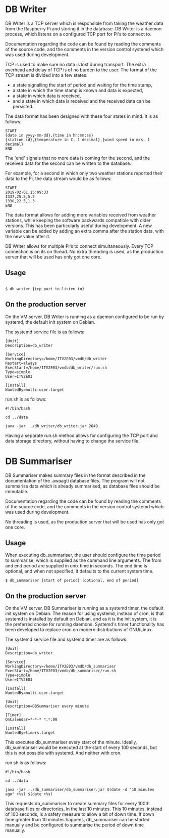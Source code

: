 # DB Writer

DB Writer is a TCP server which is responsible from taking the weather data from the Raspberry Pi and storing it in the database.
DB Writer is a daemon process, which listens on a configured TCP port for Pi's to connect to.

Documentation regarding the code can be found by reading the comments of the source code, and the comments in the version control systemd which was used during development.

TCP is used to make sure no data is lost during transport.
The extra overhead and delay of TCP is of no burden to the user.
The format of the TCP stream is divided into a few states:

 - a state signalling the start of period and waiting for the time stamp,
 - a state in which the time stamp is known and data is expected,
 - a state in which data is received,
 - and a state in which data is received and the received data can be persisted.

The data format has been designed with these four states in mind.
It is as follows:

```
START
{date in yyyy-mm-dd},{time in hh:mm:ss}
{station id},{temperature in C, 1 decimal},{wind speed in m/s, 1 decimal}
END
```

The 'end' signals that no more data is coming for the second, and the received data for the second can be written to the database.

For example, for a second in which only two weather stations reported their data to the Pi, the data stream would be as follows:

```
START
2019-02-01,15:09:33
1337,25.5,5.5
1338,22.5,1.3
END
```

The data format allows for adding more variables received from weather stations, while keeping the software backwards compatible with older versions.
This has been particularly useful during development.
A new variable can be added by adding an extra comma after the station data, with the new value after it.

DB Writer allows for multiple Pi's to connect simultaneously. Every TCP connection is on its on thread. No extra threading is used, as the production server that will be used has only got one core.

## Usage

```

$ db_writer {tcp port to listen to}
```
## On the production server

On the VM server, DB Writer is running as a daemon configured to be run by systemd, the default init system on Debian.

The systemd service file is as follows:

```
[Unit]
Description=db_writer

[Service]
WorkingDirectory=/home/ITV2E03/vmdb/db_writer
Restart=always
ExecStart=/home/ITV2E03/vmdb/db_writer/run.sh
Type=simple
User=ITV2E03

[Install]
WantedBy=multi-user.target
```

run.sh is as follows:

```
#!/bin/bash

cd ../data

java -jar ../db_writer/db_writer.jar 2049
```

Having a separate run.sh method allows for configuring the TCP port and data storage directory, without having to change the service file.

# DB Summariser

DB Summariser makes summary files in the format described in the documentation of the .awaagti database files.
The program will not summarise data which is already summarised, as database files should be immutable.

Documentation regarding the code can be found by reading the comments of the source code, and the comments in the version control systemd which was used during development.

No threading is used, as the production server that will be used has only got one core.

## Usage

When executing db_summariser, the user should configure the time period to summarise, which is supplied as the command line arguments.
The from and end period are supplied in unix time in seconds.
The end time is optional, and when not specified, it defaults to the current system time. 

```
$ db_summariser {start of period} [optional, end of period]
```

## On the production server

On the VM server, DB Summariser is running as a systemd timer, the default init system on Debian.
The reason for using systemd, instead of cron, is that systemd is installed by default on Debian, and as it is the init system, it is the preferred choise for running daemons.
Systemd's timer functionality has been developed to replace cron on modern distributions of GNU/Linux.

The systemd service file and systemd timer are as follows:

```
[Unit]
Description=db_writer

[Service]
WorkingDirectory=/home/ITV2E03/vmdb/db_summariser
ExecStart=/home/ITV2E03/vmdb/db_summariser/run.sh
Type=simple
User=ITV2E03

[Install]
WantedBy=multi-user.target
```

```
[Unit]
Description=DBSummariser every minute

[Timer]
OnCalendar=*-*-* *:*:00
 
[Install]
WantedBy=timers.target
```

This executes db_summariser every start of the minute. Ideally, db_summariser would be executed at the start of every 100 seconds, but this is not possible with systemd. And neither with cron.

run.sh is as follows:

```
#!/bin/bash

cd ../data

java -jar ../db_summariser/db_summariser.jar $(date -d "10 minutes ago" +%s) $(date +%s)
```

This requests db_summariser to create summary files for every 100th database files or directories, in the last 10 minutes.
This 10 minutes, instead of 100 seconds, is a safety measure to allow a bit of down time.
If down time greater than 10 minutes happens, db_summariser can be started manually and be configured to summarise the period of down time manually.
